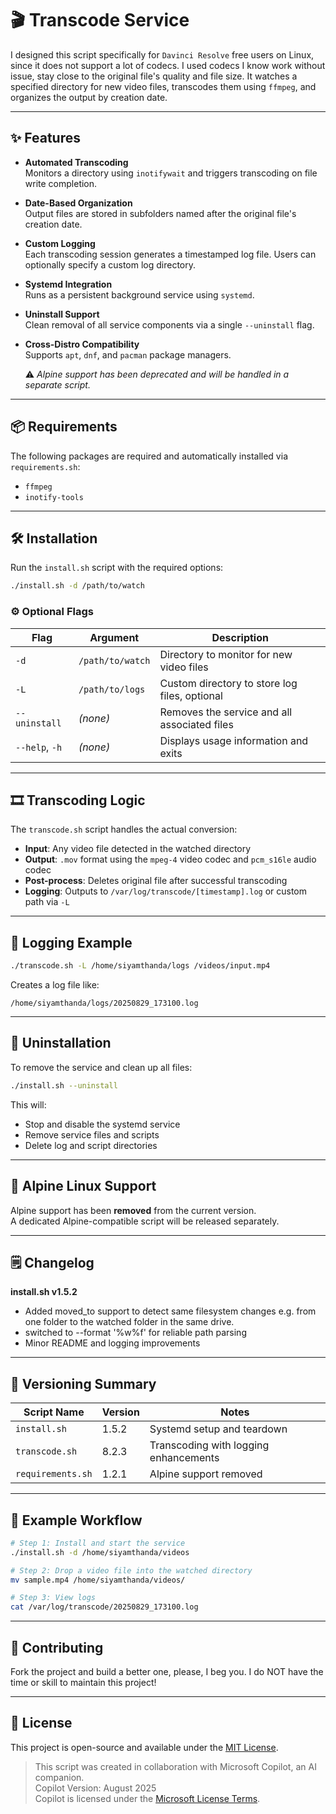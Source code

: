
# 🎬 Transcode Service

 I designed this script specifically for `Davinci Resolve` free users on Linux, since it does not support a lot of codecs. I used codecs I know work without issue, stay close to the original file's quality and file size. 
 It watches a specified directory for new video files, transcodes them using `ffmpeg`, and organizes the output by creation date.

---

## ✨ Features

- **Automated Transcoding**  
  Monitors a directory using `inotifywait` and triggers transcoding on file write completion.

- **Date-Based Organization**  
  Output files are stored in subfolders named after the original file's creation date.

- **Custom Logging**  
  Each transcoding session generates a timestamped log file. Users can optionally specify a custom log directory.

- **Systemd Integration**  
  Runs as a persistent background service using `systemd`.

- **Uninstall Support**  
  Clean removal of all service components via a single `--uninstall` flag.

- **Cross-Distro Compatibility**  
  Supports `apt`, `dnf`, and `pacman` package managers.

  ⚠️ *Alpine support has been deprecated and will be handled in a separate script.*

---

## 📦 Requirements

The following packages are required and automatically installed via `requirements.sh`:

- `ffmpeg`
- `inotify-tools`

---

## 🛠 Installation

Run the `install.sh` script with the required options:

```bash
./install.sh -d /path/to/watch
```

### ⚙️ Optional Flags

| Flag            | Argument         | Description                                                  |
|-----------------|------------------|--------------------------------------------------------------|
| `-d`            | `/path/to/watch` | Directory to monitor for new video files                    |
| `-L`            | `/path/to/logs`  | Custom directory to store log files, optional                         |
| `--uninstall`   | *(none)*         | Removes the service and all associated files                |
| `--help`, `-h`  | *(none)*         | Displays usage information and exits                        |

---

## 🎞 Transcoding Logic

The `transcode.sh` script handles the actual conversion:

- **Input**: Any video file detected in the watched directory  
- **Output**: `.mov` format using the `mpeg-4` video codec and `pcm_s16le` audio codec 
- **Post-process**: Deletes original file after successful transcoding  
- **Logging**: Outputs to `/var/log/transcode/[timestamp].log` or custom path via `-L`

---

## 📁 Logging Example

```bash
./transcode.sh -L /home/siyamthanda/logs /videos/input.mp4
```

Creates a log file like:

```
/home/siyamthanda/logs/20250829_173100.log
```

---

## 🔧 Uninstallation

To remove the service and clean up all files:

```bash
./install.sh --uninstall
```

This will:
- Stop and disable the systemd service
- Remove service files and scripts
- Delete log and script directories

---

## 🧊 Alpine Linux Support

Alpine support has been **removed** from the current version.  
A dedicated Alpine-compatible script will be released separately.

---

## 🗒️ Changelog

 **install.sh v1.5.2**
- Added moved_to support to detect same filesystem changes e.g. from one folder to the watched folder in the same drive.
- switched to --format '%w%f' for reliable path parsing
- Minor README and logging improvements

---
## 📄 Versioning Summary

| Script Name       | Version | Notes                                 |
|------------------|---------|----------------------------------------|
| `install.sh`     | 1.5.2   | Systemd setup and teardown             |
| `transcode.sh`   | 8.2.3   | Transcoding with logging enhancements  |
| `requirements.sh`| 1.2.1   | Alpine support removed                 |

---

## 🧪 Example Workflow

```bash
# Step 1: Install and start the service
./install.sh -d /home/siyamthanda/videos

# Step 2: Drop a video file into the watched directory
mv sample.mp4 /home/siyamthanda/videos/

# Step 3: View logs
cat /var/log/transcode/20250829_173100.log
```

---

## 🤝 Contributing

Fork the project and build a better one, please, I beg you. I do NOT have the time or skill to maintain this project!

---

## 📜 License

This project is open-source and available under the [MIT License](LICENSE).

> This script was created in collaboration with Microsoft Copilot, an AI companion.  
> Copilot Version: August 2025  
> Copilot is licensed under the [Microsoft License Terms](https://aka.ms/copilotlicense).
